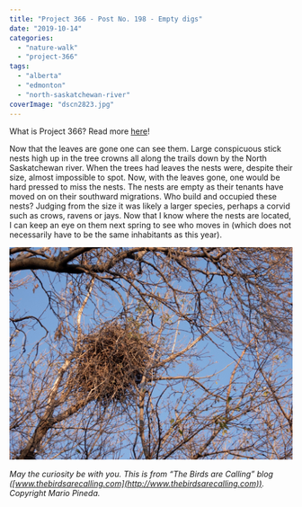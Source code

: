 ```yaml
---
title: "Project 366 - Post No. 198 - Empty digs"
date: "2019-10-14"
categories: 
  - "nature-walk"
  - "project-366"
tags: 
  - "alberta"
  - "edmonton"
  - "north-saskatchewan-river"
coverImage: "dscn2823.jpg"
---
```


What is Project 366? Read more [here](https://thebirdsarecalling.com/2019/03/29/project-366/)!

Now that the leaves are gone one can see them. Large conspicuous stick nests high up in the tree crowns all along the trails down by the North Saskatchewan river. When the trees had leaves the nests were, despite their size, almost impossible to spot. Now, with the leaves gone, one would be hard pressed to miss the nests. The nests are empty as their tenants have moved on on their southward migrations. Who build and occupied these nests? Judging from the size it was likely a larger species, perhaps a corvid such as crows, ravens or jays. Now that I know where the nests are located, I can keep an eye on them next spring to see who moves in (which does not necessarily have to be the same inhabitants as this year).

![](images/dscn2823.jpg)

_May the curiosity be with you. This is from “The Birds are Calling” blog ([www.thebirdsarecalling.com](http://www.thebirdsarecalling.com)). Copyright Mario Pineda._
